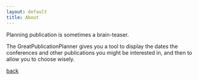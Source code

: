 ```yaml
---
layout: default
title: About
---
```


Planning publication is sometimes a brain-teaser.

The GreatPublicationPlanner gives you a tool to display the dates the conferences and other publications you might be interested in, 
and then to allow you to choose wisely.


[back](./)

